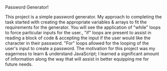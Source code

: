 Password Generator! 

This project is a simple password generator. My approach to completing the task started with creating the appropriate variables & arrays to fit the requirements for the generator. You will see the application of "while" loops to force particular inputs for the user., "if" loops are present to assist in reading a block of code & accepting the input if the user would like the character in their password. "For" loops allowed for the looping of the user's input to create a password. The motivation for this project was my eagerness to learn & understand JavaScript; I learned a significant amount of information along the way that will assist in better equipping me for future needs. 
